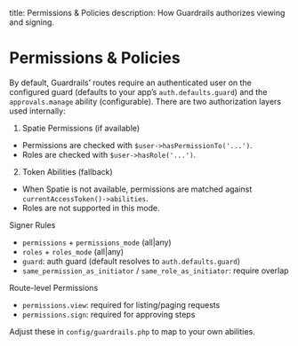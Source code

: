 title: Permissions & Policies
description: How Guardrails authorizes viewing and signing.

# Permissions & Policies

By default, Guardrails’ routes require an authenticated user on the configured guard (defaults to your app’s `auth.defaults.guard`) and the `approvals.manage` ability (configurable). There are two authorization layers used internally:

1) Spatie Permissions (if available)
- Permissions are checked with `$user->hasPermissionTo('...')`.
- Roles are checked with `$user->hasRole('...')`.

2) Token Abilities (fallback)
- When Spatie is not available, permissions are matched against `currentAccessToken()->abilities`.
- Roles are not supported in this mode.

Signer Rules

- `permissions` + `permissions_mode` (all|any)
- `roles` + `roles_mode` (all|any)
- `guard`: auth guard (default resolves to `auth.defaults.guard`)
- `same_permission_as_initiator` / `same_role_as_initiator`: require overlap

Route-level Permissions

- `permissions.view`: required for listing/paging requests
- `permissions.sign`: required for approving steps

Adjust these in `config/guardrails.php` to map to your own abilities.
